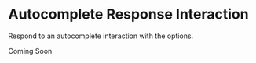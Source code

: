 # Autocomplete Response Interaction
Respond to an autocomplete interaction with the options.

Coming Soon